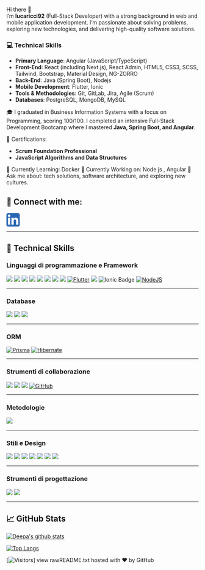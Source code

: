 <!--### Hi there 👋 -->


<!-- I am **lucaricci92(JavaScript Full stack Developer)**. I ✨ like ✨  problem solving, traveling, photography, dancing, video games, conversations. I ✨ like ✨  to explore new places with different traditions and cultures.

- 🔭 I’m currently working on Node JS 
- 🌱 I’m currently learning Docker
- 👯 I’m looking to collaborate on new business ideas. -->
<!-- - 🤔 I’m looking for help with on new business ideas. -->
<!-- - 💬 Ask me about life advice🤣🤣 , tech solution 👩‍💻 , traveling ✈️, food 🌯 🫔 🥗 🥘 🫕 🥫 🍝 🍜 🍲 🍛. -->
<!-- - 📫 How to reach me:DM 📱 email-dj.jarout@gmail.com. -->

<!-- ### 👋 Ciao! Sono lucaricci92 (JavaScript Full Stack Developer)

Sono uno sviluppatore con esperienza nello sviluppo di applicazioni web e mobile. Ho conseguito il diploma in Sistemi Informativi Aziendali con indirizzo Programmazione, ottenendo il punteggio massimo di 100/100. Successivamente, ho seguito un corso intensivo Full-Stack in cui ho approfondito tecnologie come **Java**, **Spring Boot** e soprattutto **Angular**, che è il mio framework principale.

Ho completato diverse certificazioni, tra cui:
- **Scrum Foundation Professional**, 
- **Team Leadership Training**, 
- **JavaScript Algorithms and Data Structures**.

Durante il mio percorso lavorativo, ho avuto l'opportunità di lavorare su diversi progetti, acquisendo competenze solide in linguaggi di programmazione e tecnologie come:
- **JavaScript (ES6)**, **TypeScript**, **HTML**, **CSS**,
- Frameworks come **Angular** (eccellente padronanza), **React**, **Next.js**, e **React Admin**.

### 🖥️ **Esperienza Full Stack**
Sul lato backend, conosco le basi di **Java**, **Spring Boot**, e **SQL**. Ho lavorato con database relazionali come **PostgreSQL** e **MySQL**, oltre a database NoSQL come **MongoDB**.

### 📱 **Sviluppo Mobile**
Per quanto riguarda lo sviluppo mobile, ho esperienza con **Flutter** e **Ionic**, che utilizzo per creare applicazioni ibride per dispositivi iOS e Android.

### 🌟 **Chi sono oltre il lavoro?**
Mi piace risolvere problemi complessi, esplorare nuove tecnologie e lavorare in team per trasformare idee innovative in realtà. Nel tempo libero adoro viaggiare, scattare fotografie, giocare ai videogiochi, ballare e scoprire nuove culture e tradizioni.

### 🔭 **Cosa sto facendo ora?**
- Attualmente sto lavorando su progetti basati su **Node.js**.
- Sto imparando a utilizzare **Docker** per ottimizzare i processi di sviluppo.

### 👯 **Collaborazioni e interessi**
Mi piacerebbe collaborare su nuove idee imprenditoriali e progetti che abbiano un impatto positivo. Se vuoi parlare di tecnologia, viaggi, o semplicemente chiacchierare di cibo 🍝, sono qui!

--- -->

Hi there 👋  
I’m **lucaricci92** (Full-Stack Developer) with a strong background in web and mobile application development. I’m passionate about solving problems, exploring new technologies, and delivering high-quality software solutions.

### **💻 Technical Skills**
- **Primary Language**: Angular (JavaScript/TypeScript)  
- **Front-End**: React (including Next.js), React Admin, HTML5, CSS3, SCSS, Tailwind, Bootstrap, Material Design, NG-ZORRO  
- **Back-End**: Java (Spring Boot), Nodejs  
- **Mobile Development**: Flutter, Ionic  
- **Tools & Methodologies**: Git, GitLab, Jira, Agile (Scrum)  
- **Databases**: PostgreSQL, MongoDB, MySQL  

🎓 I graduated in Business Information Systems with a focus on Programming, scoring 100/100. I completed an intensive Full-Stack Development Bootcamp where I mastered **Java, Spring Boot, and Angular**.  

📜 Certifications:  
- **Scrum Foundation Professional**  
- **JavaScript Algorithms and Data Structures**  

🌱 Currently Learning: Docker
🔭 Currently Working on: Node.js , Angular
💬 Ask me about: tech solutions, software architecture, and exploring new cultures.  

## 🤝 Connect with me:

<a href="https://www.linkedin.com/in/luca-ricci-6042901b1"><img align="left" src="https://raw.githubusercontent.com/deepajarout/deepajarout/main/5296501_linkedin_network_linkedin logo_icon.png" alt="deepa Jarout | LinkedIn" width="35px"/></a>

<!-- - <a href="https://instagram.com/deepajarout"><img align="left" src="https://raw.githubusercontent.com/deepajarout/deepajarout/main/5296765_camera_instagram_instagram logo_icon.png" alt="deepa Jarout| Instagram" width="35px"/></a>

<a href="https://www.facebook.com/deepajarout0"><img align="left" src="https://raw.githubusercontent.com/deepajarout/deepajarout/main/5365678_fb_facebook_facebook logo_icon.png" alt="deepa Jarout| Facebook" width="35px"/></a>

 <a href="https://www.youtube.com/channel/UCD1TmriSJKAZQPmWsqb8dnQ"><img align="left" src="https://raw.githubusercontent.com/deepajarout/deepajarout/main/5296521_play_video_vlog_youtube_youtube logo_icon.png" alt="deepa Jarout| Youtube" width="35px"/></a>

<a href="https://twitter.com/deepajarout"><img align="left" src="https://raw.githubusercontent.com/deepajarout/deepajarout/main/5296514_bird_tweet_twitter_twitter logo_icon.png" alt="deepa Jarout| Twitter" width="35px"/></a>

<a href="https://deepajarout.medium.com/"><img align="left" src="https://raw.githubusercontent.com/deepajarout/deepajarout/main/7079375_medium logo_medium_icon.png" alt="deepa jarout | Medium" width="35px"/></a>

<a href="mailto:dj.jarout@gmail.com"><img align="left" src="https://raw.githubusercontent.com/deepajarout/deepajarout/main/2993691_brand_brands_gmail_logo_logos_icon.png" alt="deepa jarout | Gmail" width="35px"/></a>

<a href="https://www.quora.com/profile/Deepa-Jarout-1"><img align="left" src="https://raw.githubusercontent.com/deepajarout/deepajarout/main/2613304_answers_insights_knowledge_questions_quora_icon.png" alt="deepa jarout | Quora" width="35px"/></a>

<a href="https://www.yourquote.in/deepa-jarout-bcnif/quotes"><img align="left" src="https://raw.githubusercontent.com/deepajarout/deepajarout/main/pngaaa.com-2253457.png" alt="deepa jarout | Quora" width="35px" /></a> -->
</br>
</br>


<!-- ## 💼 Technical Skills
![](https://img.shields.io/badge/Code-Angular-informational?style=flat&logo=angular&color=D8113D)
[![Angular](https://img.shields.io/badge/Angular-%23DD0031.svg?logo=angular&logoColor=white)](#)
[![Visual Studio Code](https://custom-icon-badges.demolab.com/badge/Visual%20Studio%20Code-0078d7.svg?logo=vsc&logoColor=white)](#)
![](https://img.shields.io/badge/gaming-unity-informational?style=flat&logo=unity&logoColor=white)
![](https://img.shields.io/badge/Framework-node.js-informational?style=flat&logo=node.js&logoColor=white)
![](https://img.shields.io/badge/Database-MongoDB-informational?style=flat&logo=mongodb&logoColor=white)
![](https://img.shields.io/badge/Code-React-informational?style=flat&logo=react&color=61DAFB)
![](https://img.shields.io/badge/Code-Redux-informational?style=flat&logo=Redux&color=764ABC)
![](https://img.shields.io/badge/Code-JavaScript-informational?style=flat&logo=JavaScript&color=F7DF1E)
![](https://img.shields.io/badge/Code-HTML5-informational?style=flat&logo=HTML5&color=E34F26)
![](https://img.shields.io/badge/Code-PostgreSQL-informational?style=flat&logo=PostgreSQL&color=336791)
![](https://img.shields.io/badge/Code-SQLite-informational?style=flat&logo=SQLite&color=003B57)
![](https://img.shields.io/badge/Code-Typescript-informational?style=flat&logo=typescript&logoColor=white)
![](https://img.shields.io/badge/code-GraphQL-informational?style=flat&logo=graphql&logoColor=white)
![](https://img.shields.io/badge/code-JWT-informational?style=flat&logo=JSON%20web%20tokens)
![](https://img.shields.io/badge/code-GULP-informational?style=flat&logo=gulp&logoColor=white)

</br>

![](https://img.shields.io/badge/Style-Bootstrap-informational?style=flat&logo=Bootstrap&color=7952B3)
![](https://img.shields.io/badge/Style-CSS3-informational?style=flat&logo=CSS3&color=1572B6)
![](https://img.shields.io/badge/Style-styled--components-informational?style=flat&logo=styled-components&color=DB7093)


</br>


![](https://img.shields.io/badge/Tools-Figma-informational?style=flat&logo=Figma&color=F24E1E)
![](https://img.shields.io/badge/Tools-NPM-informational?style=flat&logo=NPM&color=CB3837)
![](https://img.shields.io/badge/Tools-Heroku-informational?style=flat&logo=Heroku&color=430098)
![](https://img.shields.io/badge/Tools-Git-informational?style=flat&logo=Git&color=F05032)
![](https://img.shields.io/badge/Tools-GitHub-informational?style=flat&logo=GitHub&color=181717)
![](https://img.shields.io/badge/Tools-bitbucket-informational?style=flat&logo=bitbucket&logoColor=white)
![](https://img.shields.io/badge/Tools-github-informational?style=flat&logo=github&logoColor=white)

</br>

![](https://img.shields.io/badge/TestingTools-cypress-informational?style=flat&logo=cypress&logoColor=058a5e)
![](https://img.shields.io/badge/TestingTools-jest-informational?style=flat&logo=jest&logoColor=white)
![](https://img.shields.io/badge/testingTools-mocha-informational?style=flat&logo=mocha&logoColor=white)

</br>

![](https://img.shields.io/badge/server-nginx-informational?style=flat&logo=nginx&logoColor=white)
![](https://img.shields.io/badge/server-jenkins-informational?style=flat&logo=jenkins&logoColor=white)
-->

---

## 💼 **Technical Skills**

### **Linguaggi di programmazione e Framework**
![](https://img.shields.io/badge/Framework-Angular-informational?style=flat&logo=angular&color=D8113D)
![](https://img.shields.io/badge/Code-JavaScript-informational?style=flat&logo=JavaScript&color=F7DF1E)
![](https://img.shields.io/badge/Code-TypeScript-informational?style=flat&logo=TypeScript&color=3178C6)
![](https://img.shields.io/badge/Code-Java-informational?style=flat&logo=Java&color=007396)
![](https://img.shields.io/badge/Framework-SpringBoot-informational?style=flat&logo=Spring&color=6DB33F)
![](https://img.shields.io/badge/Framework-React-informational?style=flat&logo=React&color=61DAFB)
![](https://img.shields.io/badge/Framework-Next.js-informational?style=flat&logo=Next.js&color=000000)
![](https://img.shields.io/badge/Framework-ReactAdmin-informational?style=flat&logo=React&color=61DAFB)
[![Flutter](https://img.shields.io/badge/Flutter-02569B?logo=flutter&logoColor=fff)](#)
![](https://img.shields.io/badge/Hybrid-Framework-Ionic-informational?style=flat&logo=Ionic&color=3880FF)
![Ionic Badge](https://img.shields.io/badge/Ionic-3880FF?logo=ionic&logoColor=fff&style=flat)
[![NodeJS](https://img.shields.io/badge/Node.js-6DA55F?logo=node.js&logoColor=white)](#)

---

### **Database**
![](https://img.shields.io/badge/Database-PostgreSQL-informational?style=flat&logo=PostgreSQL&color=336791)
![](https://img.shields.io/badge/Database-MySQL-informational?style=flat&logo=MySQL&color=4479A1)
![](https://img.shields.io/badge/Database-MongoDB-informational?style=flat&logo=MongoDB&color=47A248)

---
### **ORM**
[![Prisma](https://img.shields.io/badge/Prisma-2D3748?logo=prisma&logoColor=white)](#)
[![Hibernate](https://img.shields.io/badge/Hibernate-59666C?logo=hibernate&logoColor=fff)](#)

---

### **Strumenti di collaborazione**
![](https://img.shields.io/badge/Tools-Git-informational?style=flat&logo=Git&color=F05032)
![](https://img.shields.io/badge/Tools-GitLab-informational?style=flat&logo=GitLab&color=FC6D26)
![](https://img.shields.io/badge/Tools-Jira-informational?style=flat&logo=Jira&color=0052CC)
[![GitHub](https://img.shields.io/badge/GitHub-%23121011.svg?logo=github&logoColor=white)](#)

---

### **Metodologie**
![](https://img.shields.io/badge/Agile-Scrum-informational?style=flat&logo=Agile&color=ffcc33)

---

### **Stili e Design**
![](https://img.shields.io/badge/Style-Bootstrap-informational?style=flat&logo=Bootstrap&color=7952B3)
![](https://img.shields.io/badge/Style-MaterialDesign-informational?style=flat&logo=MaterialDesign&color=757575)
![](https://img.shields.io/badge/Style-ng--zorro-informational?style=flat&logo=AntDesign&color=1890FF)
![](https://img.shields.io/badge/Style-TailwindCSS-informational?style=flat&logo=TailwindCSS&color=06B6D4)
![](https://img.shields.io/badge/Style-SCSS-informational?style=flat&logo=Sass&color=CC6699)
![](https://img.shields.io/badge/Code-HTML5-informational?style=flat&logo=HTML5&color=E34F26)
![](https://img.shields.io/badge/Code-CSS3-informational?style=flat&logo=CSS3&color=1572B6)

---

### **Strumenti di progettazione**
![](https://img.shields.io/badge/Design-Figma-informational?style=flat&logo=Figma&color=F24E1E)
![](https://img.shields.io/badge/Design-Miro-informational?style=flat&logo=Miro&color=FFD700)

---




<!-- ## 📝 Latest Blog Posts

- [How to add a free SSL Certificate to your website?](https://medium.com/@deepajarout/how-to-add-a-free-ssl-certificate-to-your-website-736a41837a1)
- [Data Types In Javascript](https://medium.com/@deepajarout/data-types-in-javascript-fd7cd14ad4a7)
- [Variables In Javascript](https://medium.com/@deepajarout/variables-in-javascript-ef840522e80d)

-->
## 📈 GitHub Stats 

[![Deepa's github stats](https://github-readme-stats.vercel.app/api?username=lucaricci92)](https://github.com/lucaricci92)

[![Top Langs](https://github-readme-stats.vercel.app/api/top-langs/?username=lucaricci92&layout=compact)](https://github.com/lucaricci92)

[![Visitors](https://visitor-badge.glitch.me/badge?page_id=lucaricci92.lucaricci92)]
view rawREADME.txt hosted with ❤ by GitHub
